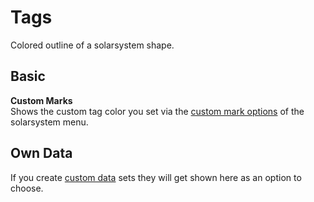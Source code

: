 # Tags
Colored outline of a solarsystem shape.

## Basic
**Custom Marks**<br>
Shows the custom tag color you set via the [custom mark options](https://eveeye.readthedocs.io/en/latest/sharing/custom-marks/) of the solarsystem menu.

## Own Data
If you create [custom data](https://eveeyeechoes.readthedocs.io/en/latest/data/database/) sets they will get shown here as an option to choose.


<!--stackedit_data:
eyJoaXN0b3J5IjpbMTU1NjA1NTc1MSwtNjM1ODQwNjM1LDExNz
A4OTY4NDEsMTMwNTk0NDI3Niw1ODEzMDEzNDgsNTE1MDA5ODdd
fQ==
-->